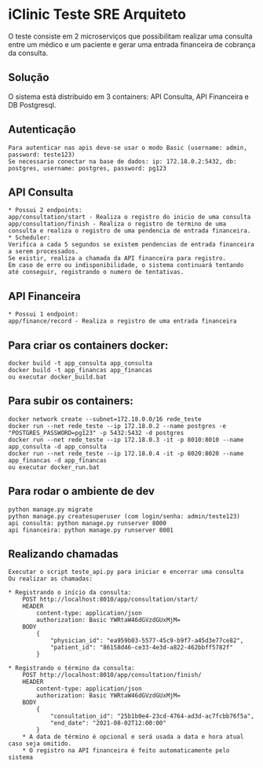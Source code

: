 # iClinic Teste SRE Arquiteto
O teste consiste em 2 microserviços que possibilitam realizar uma consulta entre um médico e um paciente e gerar uma entrada financeira de cobrança da consulta.  

## Solução
O sistema está distribuido em 3 containers: API Consulta, API Financeira e DB Postgresql.  
 
## Autenticação
	Para autenticar nas apis deve-se usar o modo Basic (username: admin, password: teste123)  
	Se necessario conectar na base de dados: ip: 172.18.0.2:5432, db: postgres, username: postgres, password: pg123  
 
## API Consulta
	* Possui 2 endpoints:  
	app/consultation/start - Realiza o registro do inicio de uma consulta  
	app/consultation/finish - Realiza o registro de termino de uma consulta e realiza o registro de uma pendencia de entrada financeira.  
	* Scheduler:  
	Verifica a cada 5 segundos se existem pendencias de entrada financeira a serem processados.  
	Se existir, realiza a chamada da API financeira para registro.  
	Em caso de erro ou indisponibilidade, o sistema continuará tentando até conseguir, registrando o numero de tentativas.  
	
## API Financeira	
	* Possui 1 endpoint:  
	app/finance/record - Realiza o registro de uma entrada financeira  

## Para criar os containers docker:
	docker build -t app_consulta app_consulta
	docker build -t app_financas app_financas
	ou executar docker_build.bat  

## Para subir os containers:
	docker network create --subnet=172.18.0.0/16 rede_teste  
	docker run --net rede_teste --ip 172.18.0.2 --name postgres -e "POSTGRES_PASSWORD=pg123" -p 5432:5432 -d postgres  
	docker run --net rede_teste --ip 172.18.0.3 -it -p 8010:8010 --name app_consulta -d app_consulta  
	docker run --net rede_teste --ip 172.18.0.4 -it -p 8020:8020 --name app_financas -d app_financas 
	ou executar docker_run.bat  

## Para rodar o ambiente de dev
	python manage.py migrate
	python manage.py createsuperuser (com login/senha: admin/teste123)
	api consulta: python manage.py runserver 8000
	api financeira: python manage.py runserver 8001

## Realizando chamadas

	Executar o script teste_api.py para iniciar e encerrar uma consulta
	Ou realizar as chamadas:
		
	* Registrando o início da consulta:
		POST http://localhost:8010/app/consultation/start/
		HEADER 
			content-type: application/json
			authorization: Basic YWRtaW46dGVzdGUxMjM=
		BODY
			{
				"physician_id": "ea959b03-5577-45c9-b9f7-a45d3e77ce82",
				"patient_id": "86158d46-ce33-4e3d-a822-462bbff5782f"
			}
	
	* Registrando o término da consulta:
		POST http://localhost:8010/app/consultation/finish/
		HEADER 
			content-type: application/json
			authorization: Basic YWRtaW46dGVzdGUxMjM=
		BODY
			{
				"consultation_id": "25b1b0e4-23cd-4764-ad3d-ac7fcbb76f5a",
				"end_date": "2021-08-02T12:00:00"
			}
		* A data de término é opcional e será usada a data e hora atual caso seja omitido.
		* O registro na API financeira é feito automaticamente pelo sistema
	

